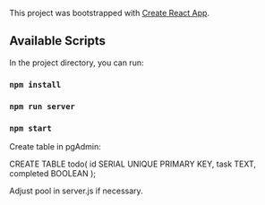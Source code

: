 This project was bootstrapped with [Create React App](https://github.com/facebook/create-react-app).

## Available Scripts

In the project directory, you can run:
### `npm install`
### `npm run server`
### `npm start`

Create table in pgAdmin:

CREATE TABLE todo(
    id SERIAL UNIQUE PRIMARY KEY,
    task TEXT,
    completed BOOLEAN
    );

Adjust pool in server.js if necessary.
